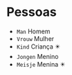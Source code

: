 # Pessoas

-   `Man` Homem
-   `Vrouw` Mulher
-   `Kind` Criança ✴️
-   `Jongen` Menino
-   `Meisje` Menina ✴️
